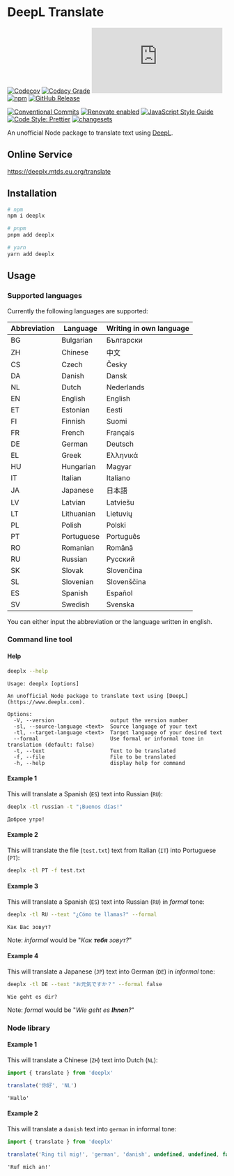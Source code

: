 # DeepL Translate

[![Codecov](https://img.shields.io/codecov/c/github/MTDickens/deeplx.svg)](https://codecov.io/gh/MTDickens/deeplx)
[![Codacy Grade](https://img.shields.io/codacy/grade/1d00ac27c99d4412bb70211e258706ab)](https://app.codacy.com/gh/MTDickens/deeplx)
[![type-coverage](https://img.shields.io/badge/dynamic/json.svg?label=type-coverage&prefix=%E2%89%A5&suffix=%&query=$.typeCoverage.atLeast&uri=https%3A%2F%2Fraw.githubusercontent.com%2FMTDickens%2Fdeeplx%2Fmaster%2Fpackage.json)](https://github.com/plantain-00/type-coverage)
[![npm](https://img.shields.io/npm/v/deeplx.svg)](https://www.npmjs.com/package/deeplx)
[![GitHub Release](https://img.shields.io/github/release/MTDickens/deeplx)](https://github.com/MTDickens/deeplx/releases)


[![Conventional Commits](https://img.shields.io/badge/conventional%20commits-1.0.0-yellow.svg)](https://conventionalcommits.org)
[![Renovate enabled](https://img.shields.io/badge/renovate-enabled-brightgreen.svg)](https://renovatebot.com)
[![JavaScript Style Guide](https://img.shields.io/badge/code_style-standard-brightgreen.svg)](https://standardjs.com)
[![Code Style: Prettier](https://img.shields.io/badge/code_style-prettier-ff69b4.svg)](https://github.com/prettier/prettier)
[![changesets](https://img.shields.io/badge/maintained%20with-changesets-176de3.svg)](https://github.com/atlassian/changesets)

An unofficial Node package to translate text using [DeepL](https://www.deepl.com).

## Online Service

<https://deeplx.mtds.eu.org/translate>

## Installation

```sh
# npm
npm i deeplx

# pnpm
pnpm add deeplx

# yarn
yarn add deeplx
```

## Usage

### Supported languages

Currently the following languages are supported:

| Abbreviation | Language   | Writing in own language |
| ------------ | ---------- | ----------------------- |
| BG           | Bulgarian  | Български               |
| ZH           | Chinese    | 中文                    |
| CS           | Czech      | Česky                   |
| DA           | Danish     | Dansk                   |
| NL           | Dutch      | Nederlands              |
| EN           | English    | English                 |
| ET           | Estonian   | Eesti                   |
| FI           | Finnish    | Suomi                   |
| FR           | French     | Français                |
| DE           | German     | Deutsch                 |
| EL           | Greek      | Ελληνικά                |
| HU           | Hungarian  | Magyar                  |
| IT           | Italian    | Italiano                |
| JA           | Japanese   | 日本語                  |
| LV           | Latvian    | Latviešu                |
| LT           | Lithuanian | Lietuvių                |
| PL           | Polish     | Polski                  |
| PT           | Portuguese | Português               |
| RO           | Romanian   | Română                  |
| RU           | Russian    | Русский                 |
| SK           | Slovak     | Slovenčina              |
| SL           | Slovenian  | Slovenščina             |
| ES           | Spanish    | Español                 |
| SV           | Swedish    | Svenska                 |

You can either input the abbreviation or the language written in english.

### Command line tool

#### Help

```sh
deeplx --help
```

```log
Usage: deeplx [options]

An unofficial Node package to translate text using [DeepL](https://www.deeplx.com).

Options:
  -V, --version                  output the version number
  -sl, --source-language <text>  Source language of your text
  -tl, --target-language <text>  Target language of your desired text
  --formal                       Use formal or informal tone in translation (default: false)
  -t, --text                     Text to be translated
  -f, --file                     File to be translated
  -h, --help                     display help for command
```

#### Example 1

This will translate a Spanish (`ES`) text into Russian (`RU`):

```sh
deeplx -tl russian -t "¡Buenos días!"
```

```plain
Доброе утро!
```

#### Example 2

This will translate the file (`test.txt`) text from Italian (`IT`) into Portuguese (`PT`):

```sh
deeplx -tl PT -f test.txt
```

#### Example 3

This will translate a Spanish (`ES`) text into Russian (`RU`) in _formal_ tone:

```sh
deeplx -tl RU --text "¿Cómo te llamas?" --formal
```

```plain
Как Вас зовут?
```

Note: _informal_ would be "_Как **тебя** зовут?_"

#### Example 4

This will translate a Japanese (`JP`) text into German (`DE`) in _informal_ tone:

```sh
deeplx -tl DE --text "お元気ですか？" --formal false
```

```plain
Wie geht es dir?
```

Note: _formal_ would be "_Wie geht es **Ihnen**?_"

### Node library

#### Example 1

This will translate a Chinese (`ZH`) text into Dutch (`NL`):

```js
import { translate } from 'deeplx'

translate('你好', 'NL')
```

```log
'Hallo'
```

#### Example 2

This will translate a `danish` text into `german` in informal tone:

```js
import { translate } from 'deeplx'

translate('Ring til mig!', 'german', 'danish', undefined, undefined, false)
```

```log
'Ruf mich an!'
```
